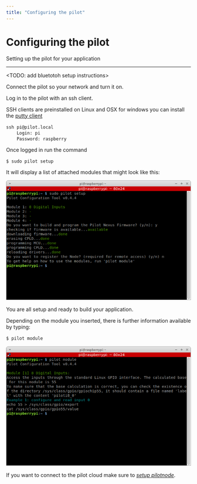 ```yaml
---
title: "Configuring the pilot"
---
```


# Configuring the pilot
<p class="sub1">Setting up the pilot for your application</p>

---


<TODO: add bluetotoh setup instructions> 

Connect the pilot so your network and turn it on.

Log in to the pilot with an ssh client.

SSH clients are preinstalled on Linux and OSX for windows you can install the [putty client](https://putty.org/)


```
ssh pi@pilot.local  
	Login: pi
	Password: raspberry
```


Once  logged in run the command 

``` bash
$ sudo pilot setup
```

It will display a list of attached modules that might look like this:


![alt text](/images/pilotsetup/pilotsetup.png "sudo pilot setup")

You are all setup and ready to build your application.



Depending on the module you inserted, there is further information available by typing:

``` bash
$ pilot module
```

![alt text](/images/pilotsetup/pilotmodule.png "pilot module")



If you want to connect to the pilot cloud make sure to [*setup pilotnode*](/docs/getting-started/pilot-node-setup.md).